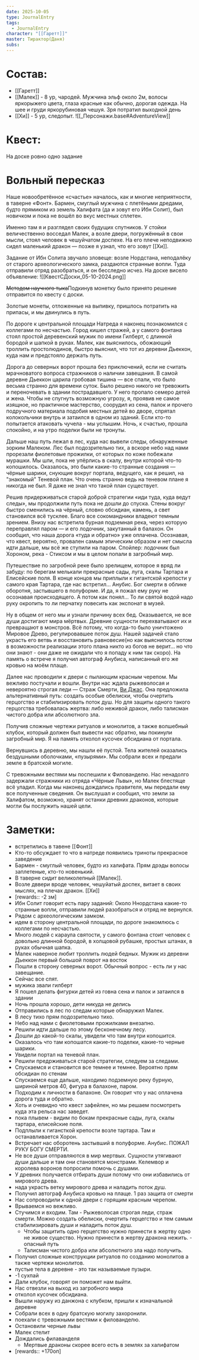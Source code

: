 ```yaml
---
date: 2025-10-05
type: JournalEntry
tags:
  - JournalEntry
character: "[[Гаретт]]"
master: Тирактор(Даня)
subs:
---
```

# Состав:
- [[Гаретт]]
- [[Малек]] - 8 ур, чародей. Мужчина эльф около 2м, волосы яркорыжего цвета, глаза красные как обычно, дорогая одежда. На шее и груди яркорубиновая чешуя. Зря потратил выходной день
- [[Хи]] - 5 ур, следопыт. 
![[_Персонажи.base#AdventureView]]

# Квест:
На доске ровно одно задание

# Вольный пересказ
Наше новообретённое «счастье» началось, как и многие неприятности, в таверне «Фонт». Бармен, смуглый мужчина с плетёными дредами, будто прямиком из земель Халифата (да и зовут его Ибн Солит), был новичком и пока не вошёл во вкус местных сплетен. 

Именно там я и разглядел своих будущих спутников. У стойки величественно восседал Малек, а возле двери, погружённый в свои мысли, стоял человек в чешуйчатом доспехе. На его плече неподвижно сидел маленький дракон — позже я узнал, что его зовут [[Хи]].

Задание от Ибн Солита звучало зловеще: возле Нордстана, неподалёку от старого археологического замка, раздаются странные вопли. Туда отправили отряд разобраться, и он бесследно исчез. На доске висело объявление:
![[КвестСДоски_05-10-2024.png]]

~~Методом научного тыка~~Подкинув монетку было принято решение отправится по квесту с доски.

Золотые монеты, отложенные на выпивку, пришлось потратить на припасы, и мы двинулись в путь.

По дороге к центральной площади Натреда я наконец познакомился с коллегами по несчастью. Город кишел стражей, а у самого фонтана стоял простой деревенский мужик по имени Гилберт, с длинной бородой и шапкой в руках. Малек, как выяснилось, обожающий троллить простолюдинов, быстро выяснил, что тот из деревни Дьеккон, куда нам и предстояло держать путь.

Дорога до северных ворот прошла без приключений, если не считать мрачноватого вопроса стражников о наличии завещания. В самой деревне Дьеккон царила гробовая тишина — все спали, что было весьма странно для времени суток. Было решено никого не тревожить и переночевать в здании пострадавшего. У него пропало семеро детей и жена. Чтобы не спугнуть возможную угрозу, я, проявив не самое изящное, но практичное мастерство, соорудил из сена, палок и прочего подручного материала подобия местных детей во дворе, спрятал колокольчики внутрь и затаился в одном из зданий. Если кто-то попытается атаковать чучела - мы услышим. Ночь, к счастью, прошла спокойно, и на утро поделки были не тронуты.

Дальше наш путь лежал в лес, куда нас вывели следы, обнаруженные зорким Малеком. Лес был подозрительно тих, а вскоре небо над нами прорезали фиолетовые прожилки, от которых по коже побежали мурашки. Мы шли, пока не упёрлись в скалу, внутри которой что-то копошилось. Оказалось, это были какие-то странные создания — чёрные шарики, снующие вокруг портала, ведущего, как я решил, на "знакомый" Теневой план. Что очень странно ведь на теневом плане я никогда не был. Я даже не знал что такой план существует.

Решив придерживаться старой доброй стратегии «иди туда, куда ведут следы», мы продолжили путь пока не дошли до спуска. Стены вокруг быстро сменились на чёрный, словно обсидиан, камень, а свет становился всё тусклее. Благо все сокомандники владеют темным зрением. Внизу нас встретила бурная подземная река, через которую переправлял паром — и его лодочник, закутанный в балахон. Он сообщил, что наша дорога «туда и обратно» уже оплачена. Осознавая, что квест, вероятно, провален самым эпическим образом и нет смысла идти дальше, мы всё же ступили на паром. Спойлер: лодочник был Хороном, река - Стиксом и мы в целом попали в загробный мир.

Путешествие по загробной реке было зрелищем, которое я вряд ли забуду: по берегам мелькали прекрасные сады, луга, скалы Тартара и Елисейские поля. В конце концов мы приплыли к гигантской крепости у самого края Тартара, где нас встретил… Анубис. Бог смерти в облике оборотня, застывшего в полуформе. И да, я пожал ему руку не осознавая происходящего. А потом как понял... То ли святой водой надо руку окропить то ли перчатку повесить как экспонат в музей.

Ну в общем от него мы и узнали причину всех бед. Оказывается, не все души достигают мира мёртвых. Древние сущности перехватывают их и превращают в монстров. Всё потому, что когда-то было уничтожено Мировое Древо, регулировавшее поток душ. Нашей задачей стало украсть его ветвь и восстановить равновесие(но как выяснилось потом в возможности реализации этого плана никто из богов не верит... но что они знают - они даже не ожидали что я попаду к ним так скоро). На память о встрече я получил автограф Анубиса, написанный его же кровью на моём плаще.

Далее нас проводили к двери с пылающим красным черепом. Мы вежливо постучали и вошли. Внутри нас ждала рыжеволосая и невероятно строгая леди — Страж Смерти, [Ви Джас](https://rpg.fandom.com/ru/wiki/%D0%92%D0%B8_%D0%94%D0%B6%D0%B0%D1%81). Она предложила альтернативный путь: создать особые обелиски, чтобы очертить герцогство и стабилизировать поток душ. Но для защиты одного такого герцогства требовалась жертва: либо неживой дракон, либо талисман чистого добра или абсолютного зла.

Получив сложные чертежи ритуалов и монолитов, а также волшебный клубок, который должен был вывести нас обратно, мы покинули загробный мир. Я на память отколол кусочек обсидиана от портала.

Вернувшись в деревню, мы нашли её пустой. Тела жителей оказались бездушными оболочками, «пузырями». Мы собрали всех и предали земле в братской могиле.

С тревожными вестями мы поспешили к Филованделю. Нас ненадолго задержали стражники из отряда «Чёрные Львы», но Малек блестяще всё уладил. Когда мы наконец дождались правителя, мы передали ему все полученные сведения. Он выслушал и сообщил, что земли за Халифатом, возможно, хранят останки древних драконов, которые могли бы послужить нашей цели.

# Заметки:
- встретились в тавене [[Фонт]]
- Кто-то обсуждает то что в натреде появились триноты прекрасное заведение
- Бармен - смуглый человек, будто из халифата. Прям дрэды волосы заплетеные, кто-то новенький. 
- В таверне сидит великолепный [[Малек]].
- Возле дввери вроде человек, чешуйатый доспех, витает в своих мыслях, на плечах дракон. [[Хи]]
- [rewards:: -2 зм]
- Ибн Солит говорит есть пару заданий: Около Ннордстана какие-то странные вопли, отправили людей разобраться и отряд не вернулся.
- Рядом с археологическим замком.
- идем в сторону центральной площади, по дороге знакомлюсь с коллегами по несчастью.
- Много людей с караула святости, у самого фонтана стоит человек с довольно длинной бородой, в холщовой рубашке, простых штанах, в руках обычная шапка.
- Малек наверное любит троллить людей бедных. Мужик из деревни Дьеккон первый большой поврот на восток
- Пошли в сторону северных ворот. Обычный вопрос - есть ли у нас завещание.
- Сейчас все спят.
- мужика звали гилберт
- Я пошел делать фигурки детей из говна сена и палок и затаился в здании
- Ночь прошла хорошо, дети никуда не делись
- Отправились в лес по следам которые обнаружил Малек.
- В лесу тихо прям подозрительно тихо.
- Небо над нами с фиолетовыми прожилками внезапно.
- Решили идти дальше по этому бесконечному лесу.
- Дошли до какой-то скалы, увидели что там внутри копошится.
- Оказалось что там копошатся какие-то поделки, какие-то черные  шарики.
- Увидели портал на теневой план.
- Решили предрживаться старой стратегии, следуем за следами.
- Спускаемся и становится все темнее и темнее. Вероятно прям обсидиан по стенам
- Спускаемся еще дальше, находимо подземную реку бурную, шириной метров 40, фигура в балахоне, паром.
- Подходим к личности в балахоне. Он говорит что у нас оплачена дорога туда и обратно.
- Хоть и очевидно что квест зафейлен, но мы решаем посмотреть куда эта рельса нас заведет.
- пока плывем - видим по бокам прекрасные сады, луга, скалы тартара, елисейские поля.
- Подплыли к гигансткой крепости возле тартара. Там и останавливается Хорон.
- Встречает нас оборотень застывший в полуформе. Анубис. ПОЖАЛ РУКУ БОГУ СМЕРТИ.
- Не все души отправляются в мир мертвых. Сущности утягивают души дальше и там они становятся монстрами. Келемвор и королева воронов попросили помочь с душами.
- У древних получается отбирать души потому что они избавились от мирового древа.
- нада украсть ветку мирового древа и наладить поток душ.
- Получил автограф Анубиса кровью на плаще. 1 раз защита от смерти
- Нас сопроводили к одной двери с горящим красным черепом.
- Врываемся но вежливо.
- Стучимся и входим. Там - Рыжеволосая строгая леди, страж смерти. Можно создать обелиски, очертить герцегство и тем самым стабилизировать души и наладить поток душ.
	- Чтобы защитить одно герцегство нужно принести в жертву одно не живое существо. Нужно принести в жертву дракона нежить. - опасный путь
	- Талисман чистого добра или абсолютного зла надо получить.
- Получил сложные конструкции ритуалов по созданию монолитов а также чертежи монолитов.
- пустые тела в деревне - это так называемые пузыри.
- -1 сухпай
- Дали клубок, говорят он поможет нам выйти.
- Нас отвезли на выход из загробного мира
- отколол кусочек обсидиана.
- Вышли наружу из данжона с клубком, пришли к изначальной деревне
- Собрали всех в одну братскую могилу захоронили.
- поехали с тревожными вестями к филованделю.
- Остановили черные львы
- Малек стелит
- Дождались филаванделя
	- Мертвые драконы скорее всего есть в землях за халифатом
- [rewards:: +170оп]